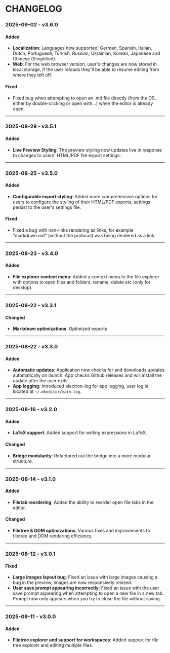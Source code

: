 # CHANGELOG

### 2025-09-02 - v3.6.0

#### Added

- **Localization**: Languages now supported: German, Spanish, Italian, Dutch, Portuguese, Turkish, Russian, Ukrainian, Korean, Japanese and Chinese (Simplified).
- **Web**: For the web browser version, user's changes are now stored in local storage, if the user reloads they'll be able to resume editing from where they left off.

#### Fixed

- Fixed bug when attempting to open an .md file directly (from the OS, either by double-clicking or open with...) when the editor is already open.

---

### 2025-08-28 - v3.5.1

#### Added

- **Live Preview Styling**: The preview styling now updates live in response to changes to users' HTML/PDF file export settings.

---

### 2025-08-25 - v3.5.0

#### Added

- **Configurable export styling**: Added more comprehensive options for users to configure the styling of their HTML/PDF exports, settings persist to the user's settings file.

#### Fixed

- Fixed a bug with non-links rendering as links, for example "markdown.md" (without the protocol) was being rendered as a link.

---

### 2025-08-23 - v3.4.0

#### Added

- **File explorer context menu**: Added a context menu to the file explorer with options to open files and folders, rename, delete etc (only for desktop).

---

### 2025-08-22 - v3.3.1

#### Changed

- **Markdown optimizations**: Optimized exports

---

### 2025-08-22 - v3.3.0

#### Added

- **Automatic updates**: Application now checks for and downloads updates automatically on launch. App checks Github releases and will install the update after the user exits.
- **App logging**: Introduced electron-log for app logging, user log is located at `~/.mkeditor/main.log`.

---

### 2025-08-16 - v3.2.0

#### Added

- **LaTeX support**: Added support for writing expressions in LaTeX.

#### Changed

- **Bridge modularity**: Refactored out the bridge into a more modular structure.

---

### 2025-08-14 - v3.1.0

#### Added

- **Filetab reordering**: Added the ability to reorder open file tabs in the editor.

#### Changed

- **Filetree & DOM optimizations**: Various fixes and improvements to filetree and DOM rendering efficiency.

---

### 2025-08-12 - v3.0.1

#### Fixed

- **Large images layout bug**: Fixed an issue with large images causing a bug in the preview, images are now responsively resized.
- **User save prompt appearing incorrectly**: Fixed an issue with the user save prompt appearing when attempting to open a new file in a new tab. Prompt now only appears when you try to close the file without saving.

---

### 2025-08-11 - v3.0.0

#### Added

- **Filetree explorer and support for workspaces**: Added support for file tree explorer and editing multiple files.

